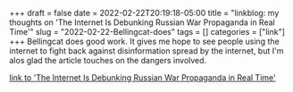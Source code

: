 +++draft = falsedate = 2022-02-22T20:19:18-05:00title = "linkblog: my thoughts on 'The Internet Is Debunking Russian War Propaganda in Real Time'"slug = "2022-02-22-Bellingcat-does"tags = []categories = ["link"]+++Bellingcat does good work. It gives me hope to see people using the internet to fight back against disinformation spread by the internet, but I'm alos glad the article touches on the dangers involved. [link to 'The Internet Is Debunking Russian War Propaganda in Real Time'](https://www.vice.com/en/article/7kb75e/the-internet-is-debunking-russian-war-propaganda-in-real-time)